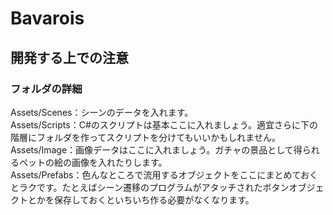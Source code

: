 # Bavarois

## 開発する上での注意

### フォルダの詳細
Assets/Scenes：シーンのデータを入れます。  
Assets/Scripts：C#のスクリプトは基本ここに入れましょう。適宜さらに下の階層にフォルダを作ってスクリプトを分けてもいいかもしれません。  
Assets/Image：画像データはここに入れましょう。ガチャの景品として得られるペットの絵の画像を入れたりします。  
Assets/Prefabs：色んなところで流用するオブジェクトをここにまとめておくとラクです。たとえばシーン遷移のプログラムがアタッチされたボタンオブジェクトとかを保存しておくといちいち作る必要がなくなります。
